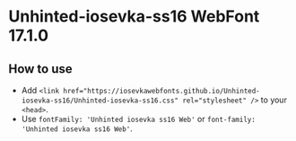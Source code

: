# Unhinted-iosevka-ss16 WebFont 17.1.0

## How to use

- Add `<link href="https://iosevkawebfonts.github.io/Unhinted-iosevka-ss16/Unhinted-iosevka-ss16.css" rel="stylesheet" />` to your `<head>`.
- Use `fontFamily: 'Unhinted iosevka ss16 Web'` or `font-family: 'Unhinted iosevka ss16 Web'`.
